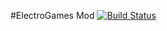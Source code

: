 #ElectroGames Mod [![Build Status](https://travis-ci.org/Electro-Games/ElectroGames-Mod.svg?branch=1.9)](https://travis-ci.org/Electro-Games/ElectroGames-Mod)
